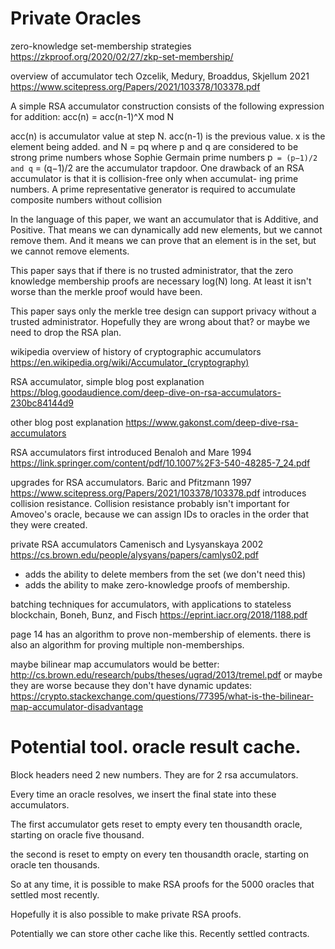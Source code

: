 Private Oracles
============

zero-knowledge set-membership strategies
https://zkproof.org/2020/02/27/zkp-set-membership/

overview of accumulator tech Ozcelik, Medury, Broaddus, Skjellum 2021
https://www.scitepress.org/Papers/2021/103378/103378.pdf

A simple RSA accumulator construction
consists of the following expression for addition:
acc(n) = acc(n-1)^X mod N

acc(n) is accumulator value at step N.
acc(n-1) is the previous value.
x is the element being added.
and N = pq where p and q are considered
to be strong prime numbers whose Sophie Germain
prime numbers p` = (p−1)/2 and q` = (q−1)/2
 are the accumulator trapdoor. One drawback of an
 RSA accumulator is that it is collision-free only when accumulat-
ing prime numbers. A prime representative generator
is required to accumulate composite numbers without
collision

In the language of this paper, we want an accumulator that is Additive, and Positive.
That means we can dynamically add new elements, but we cannot remove them.
And it means we can prove that an element is in the set, but we cannot remove elements.

This paper says that if there is no trusted administrator, that the zero knowledge membership proofs are necessary log(N) long. At least it isn't worse than the merkle proof would have been.

This paper says only the merkle tree design can support privacy without a trusted administrator. Hopefully they are wrong about that? or maybe we need to drop the RSA plan.

wikipedia overview of history of cryptographic accumulators
https://en.wikipedia.org/wiki/Accumulator_(cryptography)

RSA accumulator, simple blog post explanation
https://blog.goodaudience.com/deep-dive-on-rsa-accumulators-230bc84144d9

other blog post explanation https://www.gakonst.com/deep-dive-rsa-accumulators

RSA accumulators first introduced Benaloh and Mare 1994
https://link.springer.com/content/pdf/10.1007%2F3-540-48285-7_24.pdf

upgrades for RSA accumulators. Baric and Pfitzmann 1997
https://www.scitepress.org/Papers/2021/103378/103378.pdf
introduces collision resistance.
Collision resistance probably isn't important for Amoveo's oracle, because we can assign IDs to oracles in the order that they were created.

private RSA accumulators Camenisch and Lysyanskaya 2002
https://cs.brown.edu/people/alysyans/papers/camlys02.pdf
* adds the ability to delete members from the set (we don't need this)
* adds the ability to make zero-knowledge proofs of membership.

batching techniques for accumulators, with applications to stateless blockchain, Boneh, Bunz, and Fisch 
https://eprint.iacr.org/2018/1188.pdf

page 14 has an algorithm to prove non-membership of elements.
there is also an algorithm for proving multiple non-memberships.

maybe bilinear map accumulators would be better:
http://cs.brown.edu/research/pubs/theses/ugrad/2013/tremel.pdf
or maybe they are worse because they don't have dynamic updates: https://crypto.stackexchange.com/questions/77395/what-is-the-bilinear-map-accumulator-disadvantage


Potential tool. oracle result cache.
=================

Block headers need 2 new numbers. They are for 2 rsa accumulators.

Every time an oracle resolves, we insert the final state into these accumulators.

The first accumulator gets reset to empty every ten thousandth oracle, starting on oracle five thousand.

the second is reset to empty on every ten thousandth oracle, starting on oracle ten thousands.

So at any time, it is possible to make RSA proofs for the 5000 oracles that settled most recently.

Hopefully it is also possible to make private RSA proofs.

Potentially we can store other cache like this.
Recently settled contracts.
